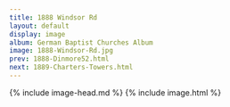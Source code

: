 ```yaml
---
title: 1888 Windsor Rd
layout: default
display: image
album: German Baptist Churches Album
image: 1888-Windsor-Rd.jpg
prev: 1888-Dinmore52.html
next: 1889-Charters-Towers.html
---
```

{% include image-head.md %}
{% include image.html %}